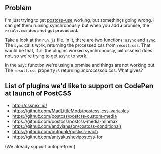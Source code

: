 ## Problem

I'm just trying to get [postcss-use](https://github.com/postcss/postcss-use)
working, but somethings going wrong.  I can get them running synchronously,
but when you add a promise, the `result.css` does not get processed.

Take a look at the `run.js` file.  In it, there are two functions: `async` and
`sync`.  The `sync` calls work, returning the processed css from `result.css`.
That would be that, if all the plugins worked synchronously, but cssnext does
not, so we're trying to get `async` to work.

In the `asyc` function we're using a promise and things are not working out.
The `result.css` property is returning _unprocessed_ css.  What gives?

## List of plugins we'd like to support on CodePen at launch of PostCSS

- http://cssnext.io/
- https://github.com/MadLittleMods/postcss-css-variables
- https://github.com/postcss/postcss-custom-media
- https://github.com/postcss/postcss-media-minmax
- https://github.com/andyjansson/postcss-conditionals
- https://github.com/outpunk/postcss-each
- https://github.com/antyakushev/postcss-for

(We already support autoprefixer.)
